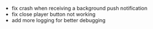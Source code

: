 - fix crash when receiving a background push notification
- fix close player button not working
- add more logging for better debugging
